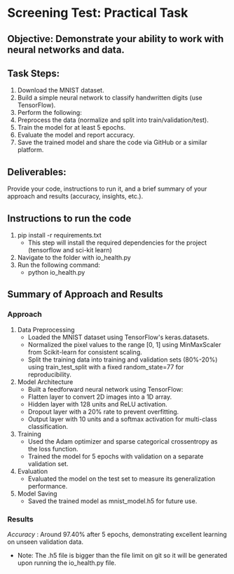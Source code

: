 # Screening Test: Practical Task


## Objective: Demonstrate your ability to work with neural networks and data.



## Task Steps:

1. Download the MNIST dataset.
2. Build a simple neural network to classify handwritten digits (use TensorFlow).
3. Perform the following:
4. Preprocess the data (normalize and split into train/validation/test).
5. Train the model for at least 5 epochs.
6. Evaluate the model and report accuracy.
7. Save the trained model and share the code via GitHub or a similar platform.


## Deliverables:

Provide your code, instructions to run it, and a brief summary of your approach and results (accuracy, insights, etc.).

## Instructions to run the code
1. pip install -r requirements.txt 
    - This step will install the required dependencies for the project (tensorflow and sci-kit learn)
2. Navigate to the folder with io_health.py
3. Run the following command:
    - python io_health.py

## Summary of Approach and Results

### Approach

1. Data Preprocessing
    - Loaded the MNIST dataset using TensorFlow's keras.datasets.
    - Normalized the pixel values to the range [0, 1] using MinMaxScaler from Scikit-learn for consistent scaling.
    - Split the training data into training and validation sets (80%-20%) using train_test_split with a fixed random_state=77 for reproducibility.
2. Model Architecture
    - Built a feedforward neural network using TensorFlow:
    - Flatten layer to convert 2D images into a 1D array.
    - Hidden layer with 128 units and ReLU activation.
    - Dropout layer with a 20% rate to prevent overfitting.
    - Output layer with 10 units and a softmax activation for multi-class classification.
2. Training
    - Used the Adam optimizer and sparse categorical crossentropy as the loss function.
    - Trained the model for 5 epochs with validation on a separate validation set.
3. Evaluation
    - Evaluated the model on the test set to measure its generalization performance.
4. Model Saving
    - Saved the trained model as mnist_model.h5 for future use.
    
### Results
*Accuracy* : Around 97.40% after 5 epochs, demonstrating excellent learning on unseen validation data.

* Note: The .h5 file is bigger than the file limit on git so it will be generated upon running the io_health.py file.